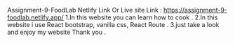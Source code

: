 Assignment-9-FoodLab Netlify Link Or Live site
Link : https://assignment-9-foodlab.netlify.app/ 
1.In this website you can learn how to cook . 
2.In this website i use React bootstrap, vanilla css, React Route .
3.just take a look and enjoy my website Thank you .
